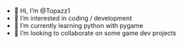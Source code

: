 - 👋 Hi, I’m @Topazz1
- 👀 I’m interested in coding / development
- 🌱 I’m currently learning python with pygame
- 💞️ I’m looking to collaborate on some game dev projects

<!---
Topazz1/Topazz1 is a ✨ special ✨ repository because its `README.md` (this file) appears on your GitHub profile.
You can click the Preview link to take a look at your changes.
--->
